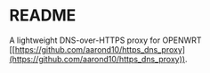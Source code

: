 # README

A lightweight DNS-over-HTTPS proxy for OPENWRT [[https://github.com/aarond10/https_dns_proxy](https://github.com/aarond10/https_dns_proxy)).

